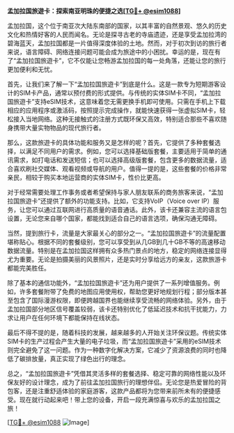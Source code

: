 **孟加拉国旅遊卡：探索南亚明珠的便捷之选[[TG💪+ @esim1088](https://t.me/s/esim1088)]**

孟加拉国，这个位于南亚次大陆东南部的国家，以其丰富的自然景观、悠久的历史文化和热情好客的人民而闻名。无论是探寻古老的寺庙遗迹，还是享受孟加拉湾的碧海蓝天，孟加拉国都是一片值得深度体验的土地。然而，对于初次到访的旅行者来说，语言障碍、网络连接问题可能会成为旅途中的小困扰。幸运的是，现在有了“孟加拉国旅遊卡”，它不仅能让您畅游孟加拉国的每一处角落，还能让您的旅行更加便利和无忧。

首先，让我们来了解一下“孟加拉国旅遊卡”到底是什么。这是一款专为短期游客设计的SIM卡产品，通常以预付费的形式提供。与传统的实体SIM卡不同，“孟加拉国旅遊卡”支持eSIM技术，这意味着您无需更换手机即可使用。只需在手机上下载相应的应用程序或激活码，按照提示完成操作，就能快速获得一张虚拟SIM卡，轻松接入当地网络。这种无接触式的注册方式既环保又高效，特别适合那些不喜欢随身携带大量实物物品的现代旅行者。

那么，这款旅遊卡的具体功能和服务又是怎样的呢？首先，它提供了多种套餐选择，以满足不同用户的需求。例如，您可以选择基础版套餐，主要适用于简单的通讯需求，如打电话和发送短信；也可以选择高级版套餐，包含更多的数据流量，适合喜欢刷社交媒体、观看视频或导航的用户。值得一提的是，这些套餐的价格非常亲民，相较于购买本地运营商的实体SIM卡，性价比更高。

对于经常需要处理工作事务或者希望保持与家人朋友联系的商务旅客来说，“孟加拉国旅遊卡”还提供了额外的功能支持。比如，它支持VoIP（Voice over IP）服务，让您可以通过互联网进行高质量的语音通话。此外，该卡还兼容主流的语言包设置，无论您来自哪个国家，都能找到适合自己的语言选项，确保沟通无障碍。

当然，提到旅行卡，流量是大家最关心的部分之一。“孟加拉国旅遊卡”的流量配置堪称贴心。根据不同的套餐级别，您可以享受到从几GB到几十GB不等的高速移动数据流量。特别是在孟加拉国这样拥有众多热门景点的地方，稳定的网络连接显得尤为重要。无论是拍摄美丽的风景照片，还是实时分享给远方的亲友，这款旅游卡都能完美胜任。

除了基本的通信功能外，“孟加拉国旅遊卡”还为用户提供了一系列增值服务。例如，许多套餐附带了免费的地图应用使用权，帮助您更好地规划行程；部分版本甚至包含了国际漫游权限，即便跨越国界也能继续享受流畅的网络体验。另外，由于孟加拉国部分地区信号覆盖较弱，该卡还特别优化了低延迟技术和抗干扰能力，力求让用户在任何环境下都能保持在线状态。

最后不得不提的是，随着科技的发展，越来越多的人开始关注环保议题。传统实体SIM卡的生产过程会产生大量的电子垃圾，而“孟加拉国旅遊卡”采用的eSIM技术则完全避免了这一问题。作为一种数字化解决方案，它减少了资源浪费的同时也降低了碳排放量，真正实现了绿色出行的理念。

总之，“孟加拉国旅遊卡”凭借其灵活多样的套餐选择、稳定可靠的网络性能以及环保友好的设计理念，成为了前往孟加拉国旅行的理想伴侣。无论您是热爱冒险的背包客，还是注重舒适体验的家庭游客，这款产品都将为您带来前所未有的便捷感受。现在就行动起来吧！带上您的设备，开启一段充满惊喜与欢乐的孟加拉国之旅！

[[TG💪+ @esim1088](https://t.me/s/esim1088) ![Image](https://i.postimg.cc/4NQfJmqS/Snipaste-2025-05-13-00-14-12.png)]